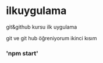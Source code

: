 # ilkuygulama

git&github kursu ilk uygulama

git ve git hub öğreniyorum ikinci kısım
### 'npm start' 
